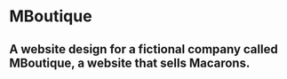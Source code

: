 # MBoutique

## A website design for a fictional company called MBoutique, a website that sells Macarons.